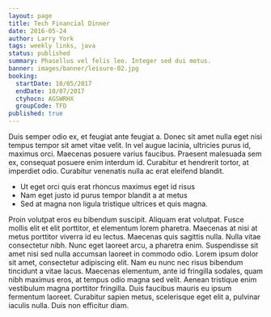 ```yaml
---
layout: page
title: Tech Financial Dinner
date: 2016-05-24
author: Larry York
tags: weekly links, java
status: published
summary: Phasellus vel felis leo. Integer sed dui metus.
banner: images/banner/leisure-02.jpg
booking:
  startDate: 10/05/2017
  endDate: 10/07/2017
  ctyhocn: AGSWRHX
  groupCode: TFD
published: true
---
```

Duis semper odio ex, et feugiat ante feugiat a. Donec sit amet nulla eget nisi tempus tempor sit amet vitae velit. In vel augue lacinia, ultricies purus id, maximus orci. Maecenas posuere varius faucibus. Praesent malesuada sem ex, consequat posuere enim interdum id. Curabitur et hendrerit tortor, at imperdiet odio. Curabitur venenatis nulla ac erat eleifend blandit.

* Ut eget orci quis erat rhoncus maximus eget id risus
* Nam eget justo id purus tempor blandit a at metus
* Sed at magna non ligula tristique ultrices et quis magna.

Proin volutpat eros eu bibendum suscipit. Aliquam erat volutpat. Fusce mollis elit et elit porttitor, et elementum lorem pharetra. Maecenas at nisi at metus porttitor viverra id eu lectus. Maecenas quis sagittis nulla. Nulla vitae consectetur nibh. Nunc eget laoreet arcu, a pharetra enim. Suspendisse sit amet nisi sed nulla accumsan laoreet in commodo odio. Lorem ipsum dolor sit amet, consectetur adipiscing elit. Nam eu nunc nec risus bibendum tincidunt a vitae lacus. Maecenas elementum, ante id fringilla sodales, quam nibh maximus eros, at tempus odio magna sed velit. Aenean tristique enim vestibulum magna porttitor fringilla. Duis faucibus mauris eu ipsum fermentum laoreet. Curabitur sapien metus, scelerisque eget elit a, pulvinar iaculis nulla. Duis non efficitur diam.
